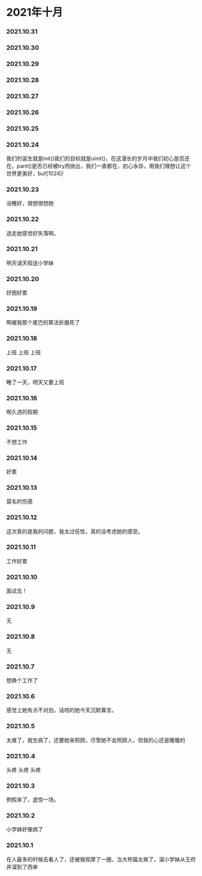 # 2021年十月
### 2021.10.31
### 2021.10.30
### 2021.10.29
### 2021.10.28
### 2021.10.27
### 2021.10.26
### 2021.10.25
### 2021.10.24
我们的诞生就是init()我们的目标就是uinit()，在这漫长的岁月中我们初心是否还在，pant()是否已经被try而抛出，我们一直都在，初心永存，用我们理想让这个世界更美好，buf[1024]!
### 2021.10.23
没睡好，很想很想她
### 2021.10.22
送走她感觉好失落啊。
### 2021.10.21
明天请天假送小学妹
### 2021.10.20
好困好累
### 2021.10.19
啊被我那个尾巴的算法折磨死了
### 2021.10.18
上班 上班 上班
### 2021.10.17
睡了一天，明天又要上班
### 2021.10.16
啊久违的假期
### 2021.10.15
不想工作
### 2021.10.14
好累
### 2021.10.13
莫名的伤感
### 2021.10.12
这次真的是我的问题，我太过任性，真的没考虑她的感受。
### 2021.10.11
工作好累
### 2021.10.10
面试去！
### 2021.10.9
无
### 2021.10.8
无
### 2021.10.7
想换个工作了
### 2021.10.6
感觉上她有点不对劲，话唠的她今天沉默寡言。
### 2021.10.5
太难了，我生病了，还要她来照顾，尽管她不会照顾人，但我的心还是暖暖的
### 2021.10.4
头疼 头疼 头疼
### 2021.10.3
例假来了，虚惊一场。
### 2021.10.2
小学妹好像病了
### 2021.10.1
在人最多的时候去看人了，还被猴观摩了一圈，当大熊猫太爽了，溜小学妹从王府井溜到了西单
